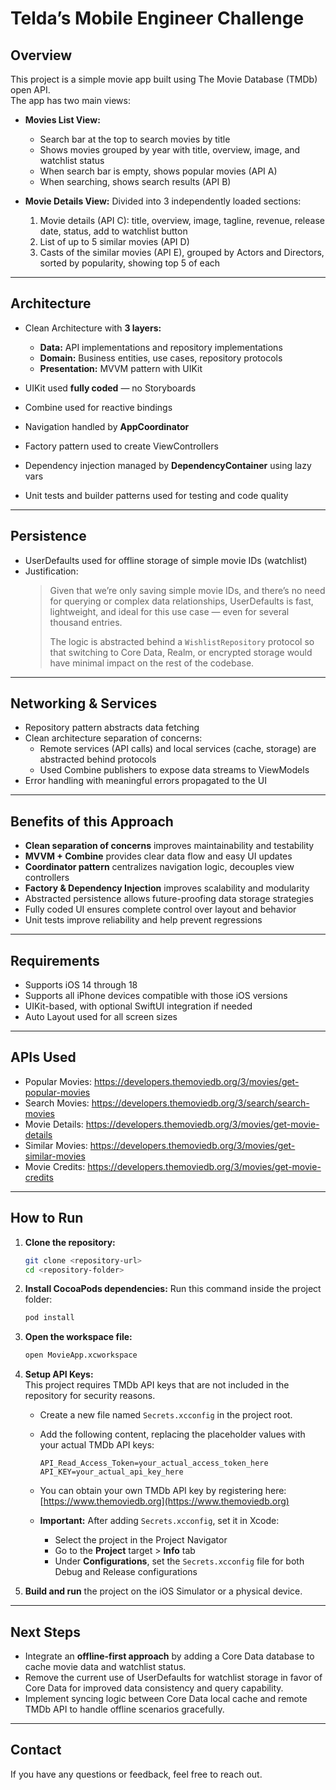 # Telda’s Mobile Engineer Challenge

## Overview

This project is a simple movie app built using The Movie Database (TMDb) open API.  
The app has two main views:

- **Movies List View:**
  - Search bar at the top to search movies by title
  - Shows movies grouped by year with title, overview, image, and watchlist status
  - When search bar is empty, shows popular movies (API A)
  - When searching, shows search results (API B)

- **Movie Details View:**
  Divided into 3 independently loaded sections:
  1. Movie details (API C): title, overview, image, tagline, revenue, release date, status, add to watchlist button
  2. List of up to 5 similar movies (API D)
  3. Casts of the similar movies (API E), grouped by Actors and Directors, sorted by popularity, showing top 5 of each

---

## Architecture

- Clean Architecture with **3 layers:**
  - **Data:** API implementations and repository implementations
  - **Domain:** Business entities, use cases, repository protocols
  - **Presentation:** MVVM pattern with UIKit

- UIKit used **fully coded** — no Storyboards  
- Combine used for reactive bindings  
- Navigation handled by **AppCoordinator**  
- Factory pattern used to create ViewControllers  
- Dependency injection managed by **DependencyContainer** using lazy vars  
- Unit tests and builder patterns used for testing and code quality  

---

## Persistence

- UserDefaults used for offline storage of simple movie IDs (watchlist)  
- Justification:  
  > Given that we’re only saving simple movie IDs, and there’s no need for querying or complex data relationships, UserDefaults is fast, lightweight, and ideal for this use case — even for several thousand entries.  
  >  
  > The logic is abstracted behind a `WishlistRepository` protocol so that switching to Core Data, Realm, or encrypted storage would have minimal impact on the rest of the codebase.

---

## Networking & Services

- Repository pattern abstracts data fetching  
- Clean architecture separation of concerns:  
  - Remote services (API calls) and local services (cache, storage) are abstracted behind protocols  
  - Used Combine publishers to expose data streams to ViewModels  
- Error handling with meaningful errors propagated to the UI  

---

## Benefits of this Approach

- **Clean separation of concerns** improves maintainability and testability  
- **MVVM + Combine** provides clear data flow and easy UI updates  
- **Coordinator pattern** centralizes navigation logic, decouples view controllers  
- **Factory & Dependency Injection** improves scalability and modularity  
- Abstracted persistence allows future-proofing data storage strategies  
- Fully coded UI ensures complete control over layout and behavior  
- Unit tests improve reliability and help prevent regressions  

---

## Requirements

- Supports iOS 14 through 18  
- Supports all iPhone devices compatible with those iOS versions  
- UIKit-based, with optional SwiftUI integration if needed  
- Auto Layout used for all screen sizes  

---

## APIs Used

- Popular Movies: https://developers.themoviedb.org/3/movies/get-popular-movies  
- Search Movies: https://developers.themoviedb.org/3/search/search-movies  
- Movie Details: https://developers.themoviedb.org/3/movies/get-movie-details  
- Similar Movies: https://developers.themoviedb.org/3/movies/get-similar-movies  
- Movie Credits: https://developers.themoviedb.org/3/movies/get-movie-credits  

---

## How to Run

1. **Clone the repository:**
    ```bash
    git clone <repository-url>
    cd <repository-folder>
    ```

2. **Install CocoaPods dependencies:**
    Run this command inside the project folder:
    ```bash
    pod install
    ```

3. **Open the workspace file:**
    ```bash
    open MovieApp.xcworkspace
    ```

4. **Setup API Keys:**  
    This project requires TMDb API keys that are not included in the repository for security reasons.

    - Create a new file named `Secrets.xcconfig` in the project root.

    - Add the following content, replacing the placeholder values with your actual TMDb API keys:

        ```
        API_Read_Access_Token=your_actual_access_token_here
        API_KEY=your_actual_api_key_here
        ```

    - You can obtain your own TMDb API key by registering here: [https://www.themoviedb.org](https://www.themoviedb.org)

    - **Important:** After adding `Secrets.xcconfig`, set it in Xcode:

      - Select the project in the Project Navigator  
      - Go to the **Project** target > **Info** tab  
      - Under **Configurations**, set the `Secrets.xcconfig` file for both Debug and Release configurations  

5. **Build and run** the project on the iOS Simulator or a physical device.

---

## Next Steps

- Integrate an **offline-first approach** by adding a Core Data database to cache movie data and watchlist status.
- Remove the current use of UserDefaults for watchlist storage in favor of Core Data for improved data consistency and query capability.
- Implement syncing logic between Core Data local cache and remote TMDb API to handle offline scenarios gracefully.

---

## Contact

If you have any questions or feedback, feel free to reach out.
